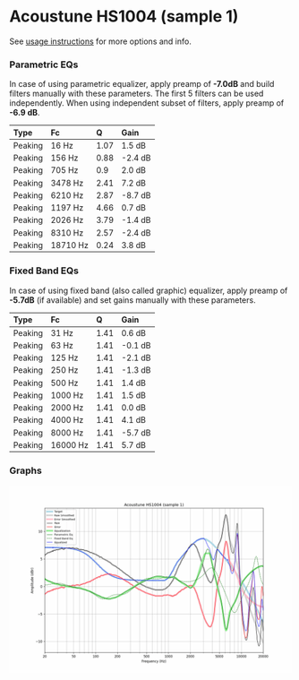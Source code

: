 # Acoustune HS1004 (sample 1)
See [usage instructions](https://github.com/jaakkopasanen/AutoEq#usage) for more options and info.

### Parametric EQs
In case of using parametric equalizer, apply preamp of **-7.0dB** and build filters manually
with these parameters. The first 5 filters can be used independently.
When using independent subset of filters, apply preamp of **-6.9 dB**.

| Type    | Fc       |    Q | Gain    |
|:--------|:---------|:-----|:--------|
| Peaking | 16 Hz    | 1.07 | 1.5 dB  |
| Peaking | 156 Hz   | 0.88 | -2.4 dB |
| Peaking | 705 Hz   | 0.9  | 2.0 dB  |
| Peaking | 3478 Hz  | 2.41 | 7.2 dB  |
| Peaking | 6210 Hz  | 2.87 | -8.7 dB |
| Peaking | 1197 Hz  | 4.66 | 0.7 dB  |
| Peaking | 2026 Hz  | 3.79 | -1.4 dB |
| Peaking | 8310 Hz  | 2.57 | -2.4 dB |
| Peaking | 18710 Hz | 0.24 | 3.8 dB  |

### Fixed Band EQs
In case of using fixed band (also called graphic) equalizer, apply preamp of **-5.7dB**
(if available) and set gains manually with these parameters.

| Type    | Fc       |    Q | Gain    |
|:--------|:---------|:-----|:--------|
| Peaking | 31 Hz    | 1.41 | 0.6 dB  |
| Peaking | 63 Hz    | 1.41 | -0.1 dB |
| Peaking | 125 Hz   | 1.41 | -2.1 dB |
| Peaking | 250 Hz   | 1.41 | -1.3 dB |
| Peaking | 500 Hz   | 1.41 | 1.4 dB  |
| Peaking | 1000 Hz  | 1.41 | 1.5 dB  |
| Peaking | 2000 Hz  | 1.41 | 0.0 dB  |
| Peaking | 4000 Hz  | 1.41 | 4.1 dB  |
| Peaking | 8000 Hz  | 1.41 | -5.7 dB |
| Peaking | 16000 Hz | 1.41 | 5.7 dB  |

### Graphs
![](./Acoustune%20HS1004%20(sample%201).png)